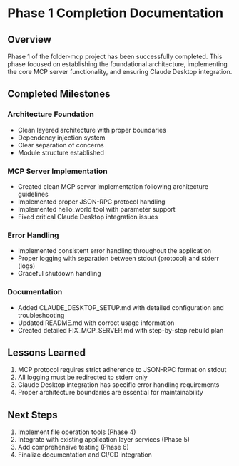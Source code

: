 # Phase 1 Completion Documentation

## Overview
Phase 1 of the folder-mcp project has been successfully completed. This phase focused on establishing the foundational architecture, implementing the core MCP server functionality, and ensuring Claude Desktop integration.

## Completed Milestones

### Architecture Foundation
- Clean layered architecture with proper boundaries
- Dependency injection system
- Clear separation of concerns
- Module structure established

### MCP Server Implementation
- Created clean MCP server implementation following architecture guidelines
- Implemented proper JSON-RPC protocol handling
- Implemented hello_world tool with parameter support
- Fixed critical Claude Desktop integration issues

### Error Handling
- Implemented consistent error handling throughout the application
- Proper logging with separation between stdout (protocol) and stderr (logs)
- Graceful shutdown handling

### Documentation
- Added CLAUDE_DESKTOP_SETUP.md with detailed configuration and troubleshooting
- Updated README.md with correct usage information
- Created detailed FIX_MCP_SERVER.md with step-by-step rebuild plan

## Lessons Learned
1. MCP protocol requires strict adherence to JSON-RPC format on stdout
2. All logging must be redirected to stderr only
3. Claude Desktop integration has specific error handling requirements
4. Proper architecture boundaries are essential for maintainability

## Next Steps
1. Implement file operation tools (Phase 4)
2. Integrate with existing application layer services (Phase 5)
3. Add comprehensive testing (Phase 6)
4. Finalize documentation and CI/CD integration
